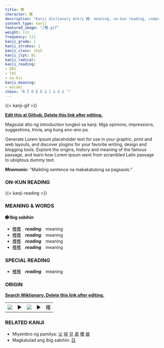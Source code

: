 ```yaml
---
title: 穫
character: 穫
description: "Kanji dictionary entry 穫: meaning, on-kun reading, compounds, origin, related kanji"
content_type: kanji
featured_image: "/穫.gif"
weight: 111
frequency: 111
kanji_grade: 1
kanji_strokes: 1
kanji_class: Jōyō
kanji_jlpt: N1
kanji_radical: 
kanji_reading: 
- DAI
- TAI
- oo-kii
kanji_meaning:
- malaki
chōon: "Ā Ī Ū Ē Ō ā ī ū ē ō ’"
---
```

[//]: # (Don't edit the line below. Kanji animated GIF code is automatically generated.)
{{< kanji-gif >}}

[//]: # (Edit below this line.)

**[Edit this at Github. Delete this link after editing.](https://github.com/tim0g/tim/tree/main/content/kanji/穫/index.md)**

Magsulat dito ng introduction tungkol sa kanji. Mga opinions, impressions, suggestions, trivia, ang kung ano-ano pa.

Generate Lorem Ipsum placeholder text for use in your graphic, print and web layouts, and discover plugins for your favorite writing, design and blogging tools. Explore the origins, history and meaning of the famous passage, and learn how Lorem Ipsum went from scrambled Latin passage to ubiqitous dummy text.
 
**Mnemonic:** "Maikling sentence na makakatulong sa pagsaulo."

### ON-KUN READING

[//]: # (Don't edit the line below. ON-KUN READING code is automatically generated.)
{{< kanji-reading >}}

### MEANING & WORDS

#### ➊ **Ibig sabihin**
  - [穫](../穫)[穫](../穫)　***reading***　meaning
  - [穫](../穫)[穫](../穫)　***reading***　meaning
  - [穫](../穫)[穫](../穫)　***reading***　meaning
  - [穫](../穫)[穫](../穫)　***reading***　meaning

### SPECIAL READING
  - [穫](../穫)[穫](../穫)　***reading***　meaning

### ORIGIN

**[Search Wiktionary. Delete this link after editing.](https://wiktionary.org/wiki/穫)**
<table class="kanji-table"><tr><td>
<img src="60px-穫-bronze.svg.png">
</td><td>▶</td><td>
<img src="60px-穫-oracle.svg.png">
</td><td>▶</td>
<td class="kanji-origin">穫</td>
</tr></table>

### RELATED KANJI
- Miyembro ng pamilya: [父](../父) [母](../母) [兄](../兄) [弟](../弟) [穫](../穫) [娘](../娘)
- Magkatulad ang ibig sabihin: [日](../日)
